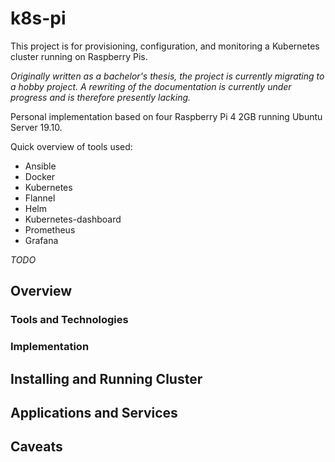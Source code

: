 # k8s-pi
This project is for provisioning, configuration, and monitoring a Kubernetes cluster running on Raspberry Pis.

*Originally written as a bachelor's thesis, the project is currently migrating to a hobby project.*
*A rewriting of the documentation is currently under progress and is therefore presently lacking.*

Personal implementation based on four Raspberry Pi 4 2GB running Ubuntu Server 19.10.

Quick overview of tools used:

- Ansible
- Docker
- Kubernetes
- Flannel
- Helm
- Kubernetes-dashboard
- Prometheus
- Grafana

*TODO*
## Overview
### Tools and Technologies
### Implementation
## Installing and Running Cluster
## Applications and Services
## Caveats


